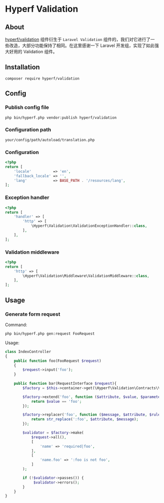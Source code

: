# Hyperf Validation

## About

[hyperf/validation](https://github.com/hyperf-cloud/validation) 组件衍生于 `Laravel Validation` 组件的，我们对它进行了一些改造，大部分功能保持了相同。在这里感谢一下 Laravel 开发组，实现了如此强大好用的 Validation 组件。

## Installation

```
composer require hyperf/validation
```

## Config

### Publish config file

```
php bin/hyperf.php vendor:publish hyperf/validation
```

### Configuration path

```
your/config/path/autoload/translation.php
```

### Configuration

```php
<?php
return [
    'locale'          => 'en',   
    'fallback_locale' => '',
    'lang'            => BASE_PATH . '/resources/lang', 
];
```

### Exception handler

```php
<?php
return [
    'handler' => [
        'http' => [
            \Hyperf\Validation\ValidationExceptionHandler::class,
        ],
    ],
];
```

### Validation middleware

```php
<?php
return [
    'http' => [
        \Hyperf\Validation\Middleware\ValidationMiddleware::class,
    ],
];
```


## Usage


### Generate form request

Command:
```
php bin/hyperf.php gen:request FooRequest
```

Usage:
```php
class IndexController
{
    public function foo(FooRequest $request)
    {
        $request->input('foo');
    }
    
    public function bar(RequestInterface $request){
        $factory = $this->container->get(\Hyperf\Validation\Contracts\Validation\Factory::class);

        $factory->extend('foo', function ($attribute, $value, $parameters, $validator) {
            return $value == 'foo';
        });

        $factory->replacer('foo', function ($message, $attribute, $rule, $parameters) {
            return str_replace(':foo', $attribute, $message);
        });

        $validator = $factory->make(
            $request->all(),
            [
                'name' => 'required|foo',
            ],
            [
                'name.foo' => ':foo is not foo',
            ]
        );

        if (!$validator->passes()) {
             $validator->errors();
        }
    }
}
```
